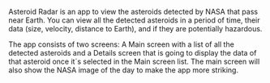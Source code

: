 
Asteroid Radar is an app to view the asteroids detected by NASA that pass near Earth.
You can view all the detected asteroids in a period of time, their data (size, velocity, distance to Earth), and if they are potentially hazardous.

The app consists of two screens: A Main screen with a list of all the detected asteroids and a Details screen that is going to display the data of
that asteroid once it´s selected in the Main screen list. The main screen will also show the NASA image of the day to make the app more striking.
